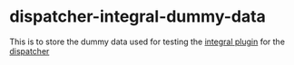 # dispatcher-integral-dummy-data

This is to store the dummy data used for testing the [integral plugin](https://github.com/oda-hub/dispatcher-plugin-integral) for the [dispatcher](https://github.com/oda-hub/dispatcher-app)
